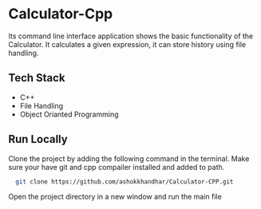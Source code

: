 # Calculator-Cpp

Its command line interface application shows the basic functionality of the Calculator.
It calculates a given expression, it can store history using file handling.

## Tech Stack

- C++
- File Handling
- Object Orianted Programming

## Run Locally

Clone the project by adding the following command in the terminal.
Make sure your have git and cpp compailer installed and added to path.

```bash
  git clone https://github.com/ashokkhandhar/Calculator-CPP.git
```

Open the project directory in a new window and run the main file
